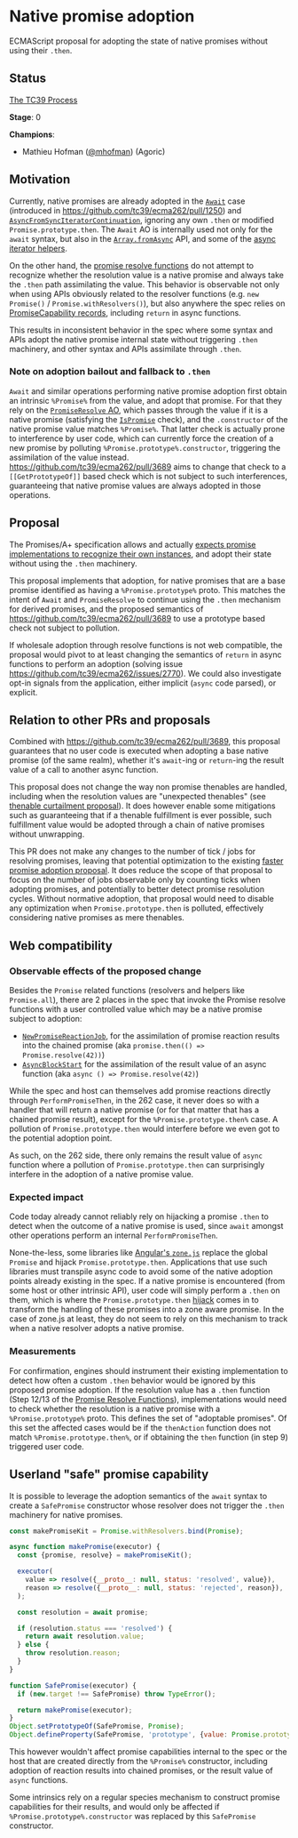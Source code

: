 # Native promise adoption

ECMAScript proposal for adopting the state of native promises without using their `.then`.

## Status

[The TC39 Process](https://tc39.es/process-document/)

**Stage**: 0

**Champions**:
- Mathieu Hofman ([@mhofman](https://github.com/mhofman)) (Agoric)

## Motivation

Currently, native promises are already adopted in the [`Await`](https://tc39.es/ecma262/multipage/control-abstraction-objects.html#await) case (introduced in https://github.com/tc39/ecma262/pull/1250) and [`AsyncFromSyncIteratorContinuation`](https://tc39.es/ecma262/#sec-asyncfromsynciteratorcontinuation), ignoring any own `.then` or modified `Promise.prototype.then`. The `Await` AO is internally used not only for the `await` syntax, but also in the [`Array.fromAsync`](https://github.com/tc39/proposal-array-from-async) API, and some of the [async iterator helpers](https://github.com/tc39/proposal-async-iterator-helpers).

On the other hand, the [promise resolve functions](https://tc39.es/ecma262/multipage/control-abstraction-objects.html#sec-promise-resolve-functions) do not attempt to recognize whether the resolution value is a native promise and always take the `.then` path assimilating the value. This behavior is observable not only when using APIs obviously related to the resolver functions (e.g. `new Promise()` / `Promise.withResolvers()`), but also anywhere the spec relies on [PromiseCapability records](https://tc39.es/ecma262/multipage/control-abstraction-objects.html#sec-promisecapability-records), including `return` in async functions.

This results in inconsistent behavior in the spec where some syntax and APIs adopt the native promise internal state without triggering `.then` machinery, and other syntax and APIs assimilate through `.then`.

### Note on adoption bailout and fallback to `.then`

`Await` and similar operations performing native promise adoption first obtain an intrinsic `%Promise%` from the value, and adopt that promise. For that they rely on the [`PromiseResolve` AO](https://tc39.es/ecma262/multipage/control-abstraction-objects.html#sec-promise-resolve), which passes through the value if it is a native promise (satisfying the [`IsPromise`](https://tc39.es/ecma262/multipage/control-abstraction-objects.html#sec-ispromise) check), and the `.constructor` of the native promise value matches `%Promise%`. That latter check is actually prone to interference by user code, which can currently force the creation of a new promise by polluting `%Promise.prototype%.constructor`, triggering the assimilation of the value instead. https://github.com/tc39/ecma262/pull/3689 aims to change that check to a `[[GetPrototypeOf]]` based check which is not subject to such interferences, guaranteeing that native promise values are always adopted in those operations.

## Proposal

The Promises/A+ specification allows and actually [expects promise implementations to recognize their own instances](https://promisesaplus.com/#point-49), and adopt their state without using the `.then` machinery.

This proposal implements that adoption, for native promises that are a base promise identified as having a `%Promise.prototype%` proto. This matches the intent of `Await` and `PromiseResolve` to continue using the `.then` mechanism for derived promises, and the proposed semantics of https://github.com/tc39/ecma262/pull/3689 to use a prototype based check not subject to pollution.

If wholesale adoption through resolve functions is not web compatible, the proposal would pivot to at least changing the semantics of `return` in async functions to perform an adoption (solving issue https://github.com/tc39/ecma262/issues/2770). We could also investigate opt-in signals from the application, either implicit (`async` code parsed), or explicit.

## Relation to other PRs and proposals

Combined with https://github.com/tc39/ecma262/pull/3689, this proposal guarantees that no user code is executed when adopting a base native promise (of the same realm), whether it's `await`-ing or `return`-ing  the result value of a call to another async function.

This proposal does not change the way non promise thenables are handled, including when the resolution values are "unexpected thenables" (see [thenable curtailment proposal](https://github.com/tc39/proposal-thenable-curtailment)). It does however enable some mitigations such as guaranteeing that if a thenable fulfillment is ever possible, such fulfillment value would be adopted through a chain of native promises without unwrapping.

This PR does not make any changes to the number of tick / jobs for resolving promises, leaving that potential optimization to the existing [faster promise adoption proposal](https://github.com/tc39/proposal-faster-promise-adoption). It does reduce the scope of that proposal to focus on the number of jobs observable only by counting ticks when adopting promises, and potentially to better detect promise resolution cycles. Without normative adoption, that proposal would need to disable any optimization when `Promise.prototype.then` is polluted, effectively considering native promises as mere thenables.

## Web compatibility

### Observable effects of the proposed change

Besides the `Promise` related functions (resolvers and helpers like `Promise.all`), there are 2 places in the spec that invoke the Promise resolve functions with a user controlled value which may be a native promise subject to adoption:
- [`NewPromiseReactionJob`](https://tc39.es/ecma262/multipage/control-abstraction-objects.html#sec-newpromisereactionjob), for the assimilation of promise reaction results into the chained promise (aka `promise.then(() => Promise.resolve(42))`)
- [`AsyncBlockStart`](https://tc39.es/ecma262/multipage/control-abstraction-objects.html#sec-asyncblockstart) for the assimilation of the result value of an async function (aka `async () => Promise.resolve(42)`)

While the spec and host can themselves add promise reactions directly through `PerformPromiseThen`, in the 262 case, it never does so with a handler that will return a native promise (or for that matter that has a chained promise result), except for the `%Promise.prototype.then%` case. A pollution of `Promise.prototype.then` would interfere before we even got to the potential adoption point.

As such, on the 262 side, there only remains the result value of `async` function where a pollution of `Promise.prototype.then` can surprisingly interfere in the adoption of a native promise value.

### Expected impact

Code today already cannot reliably rely on hijacking a promise `.then` to detect when the outcome of a native promise is used, since `await` amongst other operations perform an internal `PerformPromiseThen`. 

None-the-less, some libraries like [Angular's `zone.js`](https://github.com/angular/angular/tree/main/packages/zone.js) replace the global `Promise` and hijack `Promise.prototype.then`. Applications that use such libraries must transpile async code to avoid some of the native adoption points already existing in the spec. If a native promise is encountered (from some host or other intrinsic API), user code will simply perform a `.then` on them, which is where the `Promise.prototype.then` [hijack](https://github.com/angular/angular/blob/0a4ad9867b382a785b97f73d90b05bac0f266c89/packages/zone.js/lib/common/promise.ts#L603-L608) comes in to transform the handling of these promises into a zone aware promise. In the case of zone.js at least, they do not seem to rely on this mechanism to track when a native resolver adopts a native promise.

### Measurements

For confirmation, engines should instrument their existing implementation to detect how often a custom `.then` behavior would be ignored by this proposed promise adoption. If the resolution value has a `.then` function (Step 12/13 of the [Promise Resolve Functions](https://tc39.es/ecma262/multipage/control-abstraction-objects.html#sec-promise-resolve-functions)), implementations would need to check whether the resolution is a native promise with a `%Promise.prototype%` proto. This defines the set of "adoptable promises". Of this set the affected cases would be if the `thenAction` function does not match `%Promise.prototype.then%`, or if obtaining the `then` function (in step 9) triggered user code.

## Userland "safe" promise capability

It is possible to leverage the adoption semantics of the `await` syntax to create a `SafePromise` constructor whose resolver does not trigger the `.then` machinery for native promises.

```js
const makePromiseKit = Promise.withResolvers.bind(Promise);

async function makePromise(executor) {
  const {promise, resolve} = makePromiseKit();

  executor(
    value => resolve({__proto__: null, status: 'resolved', value}),
    reason => resolve({__proto__: null, status: 'rejected', reason}),
  );

  const resolution = await promise;

  if (resolution.status === 'resolved') {
    return await resolution.value;
  } else {
    throw resolution.reason;
  }
}

function SafePromise(executor) {
  if (new.target !== SafePromise) throw TypeError();

  return makePromise(executor);
}
Object.setPrototypeOf(SafePromise, Promise);
Object.defineProperty(SafePromise, 'prototype', {value: Promise.prototype, writable: false});
```

This however wouldn't affect promise capabilities internal to the spec or the host that are created directly from the `%Promise%` constructor, including adoption of reaction results into chained promises, or the result value of `async` functions.

Some intrinsics rely on a regular species mechanism to construct promise capabilities for their results, and would only be affected if `%Promise.prototype%.constructor` was replaced by this `SafePromise` constructor.
